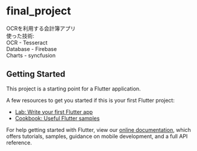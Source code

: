 # final_project

OCRを利用する会計簿アプリ<br>
使った技術:<br>
OCR - Tesseract<br>
Database - Firebase<br>
Charts - syncfusion<br>

## Getting Started

This project is a starting point for a Flutter application.

A few resources to get you started if this is your first Flutter project:

- [Lab: Write your first Flutter app](https://flutter.dev/docs/get-started/codelab)
- [Cookbook: Useful Flutter samples](https://flutter.dev/docs/cookbook)

For help getting started with Flutter, view our
[online documentation](https://flutter.dev/docs), which offers tutorials,
samples, guidance on mobile development, and a full API reference.

